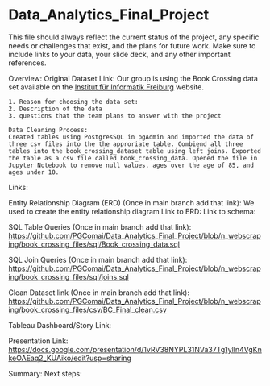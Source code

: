 # Data_Analytics_Final_Project

This file should always reflect the current status of the project, any specific needs or challenges that exist, and the plans for future work. Make sure to include links to your data, your slide deck, and any other important references. 

Overview:
Original Dataset Link: 
Our group is using the Book Crossing data set available on the [Institut für Informatik Freiburg](http://www2.informatik.uni-freiburg.de/~cziegler/BX/) website.  
    
    1. Reason for choosing the data set:
    2. Description of the data
    3. questions that the team plans to answer with the project 

    Data Cleaning Process: 
    Created tables using PostgresSQL in pgAdmin and imported the data of three csv files into the the approriate table. Combiend all three tables into the book_crossing_dataset table using left joins. Exported the table as a csv file called book_crossing_data. Opened the file in Jupyter Notebook to remove null values, ages over the age of 85, and ages under 10. 

Links:

Entity Relationship Diagram (ERD) (Once in main branch add that link):
We used      to create the entity relationship diagram
    Link to ERD: 
    Link to schema:

SQL Table Queries (Once in main branch add that link): https://github.com/PGComai/Data_Analytics_Final_Project/blob/n_webscraping/book_crossing_files/sql/Book_crossing_data.sql

SQL Join Queries (Once in main branch add that link): https://github.com/PGComai/Data_Analytics_Final_Project/blob/n_webscraping/book_crossing_files/sql/joins.sql

Clean Dataset link (Once in main branch add that link): https://github.com/PGComai/Data_Analytics_Final_Project/blob/n_webscraping/book_crossing_files/csv/BC_Final_clean.csv

Tableau Dashboard/Story Link:

Presentation Link: https://docs.google.com/presentation/d/1vRV38NYPL31NVa37Tg1ylln4VgKnkeOAEaq2_KUAiko/edit?usp=sharing 

Summary:
 Next steps:
